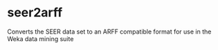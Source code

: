 seer2arff
=========

Converts the SEER data set to an ARFF compatible format for use in the Weka data mining suite
